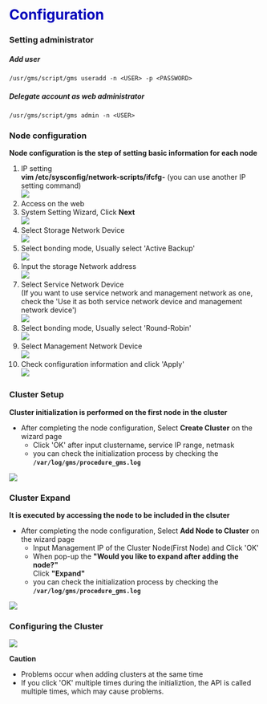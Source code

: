 <span style="color:#0000BB">Configuration</span>
====

### Setting administrator

##### Add user

    /usr/gms/script/gms useradd -n <USER> -p <PASSWORD>

##### Delegate account as web administrator

    /usr/gms/script/gms admin -n <USER>

### Node configuration

**Node configuration is the step of setting basic information for each node**

1.  IP setting  
     **vim /etc/sysconfig/network-scripts/ifcfg-<Interface>** (you can use another IP setting command)  
    ![](./images/10.PNG)
2.  Access <IP Address> on the web  
3.  System Setting Wizard, Click **Next**  
    ![](./images/eng1.png)
3.  Select Storage Network Device  
    ![](./images/eng2.png)
4.  Select bonding mode, Usually select 'Active Backup'  
    ![](./images/eng3.png)
5.  Input the storage Network address  
    ![](./images/eng4.png)
6.  Select Service Network Device  
    (If you want to use service network and management network as one, check the 'Use it as both service network device and management network device')  
    ![](./images/eng5.png)
7.  Select bonding mode, Usually select 'Round-Robin'  
    ![](./images/eng6.png)
8.  Select Management Network Device  
    ![](./images/eng7.png)
9.  Check configuration information and click 'Apply'  
    ![](./images/eng8.png)

### Cluster Setup

**Cluster initialization is performed on the first node in the cluster**

-   After completing the node configuration, Select **Create Cluster** on the wizard page  
    -   Click 'OK' after input clustername, service IP range, netmask  
    -   you can check the initialization process by checking the **`/var/log/gms/procedure_gms.log`**  

![](./images/eng9.png)

### Cluster Expand

**It is executed by accessing the node to be included in the clsuter**

-   After completing the node configuration, Select **Add Node to Cluster** on the wizard page  
    -   Input Management IP of the Cluster Node(First Node) and Click 'OK'  
    -   When pop-up the **"Would you like to expand after adding the node?"**  
        Click **"Expand"**  
    -   you can check the initialization process by checking the **`/var/log/gms/procedure_gms.log`**  

![](./images/eng10.png)

### Configuring the Cluster

![](./images/eng11.png)

**Caution** <br/> 

-   Problems occur when adding clusters at the same time  
-   If you click 'OK' multiple times during the initializtion, the API is called multiple times, which may cause problems.  

